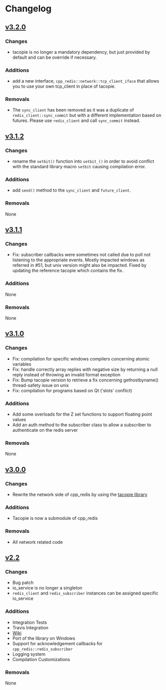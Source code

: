 # Changelog

## [v3.2.0](https://github.com/Cylix/cpp_redis/releases/tag/3.2.0)
### Changes
* tacopie is no longer a mandatory dependency, but just provided by default and can be override if necessary.

### Additions
* add a new interface, `cpp_redis::network::tcp_client_iface` that allows you to use your own tcp_client in place of tacopie.

### Removals
* The `sync_client` has been removed as it was a duplicate of `redis_client::sync_commit` but with a different implementation based on futures. Please use `redis_client` and call `sync_commit` instead.

## [v3.1.2](https://github.com/Cylix/cpp_redis/releases/tag/3.1.2)
### Changes
* rename the `setbit()` function into `setbit_()` in order to avoid conflict with the standard library macro `setbit` causing compilation error.

### Additions
* add `send()` method to the `sync_client` and `future_client`.

### Removals
None

## [v3.1.1](https://github.com/Cylix/cpp_redis/releases/tag/3.1.1)
### Changes
* Fix: subscriber callbacks were sometimes not called due to poll not listening to the appropriate events. Mostly impacted windows as referred in #51, but unix version might also be impacted. Fixed by updating the reference tacopie which contains the fix.

### Additions
None

### Removals
None

## [v3.1.0](https://github.com/Cylix/cpp_redis/releases/tag/3.1.0)
### Changes
* Fix: compilation for specific windows compilers concerning atomic variables
* Fix: handle correctly array replies with negative size by returning a null reply instead of throwing an invalid format exception
* Fix: Bump tacopie version to retrieve a fix concerning gethostbyname() thread-safety issue on unix
* Fix: compilation for programs based on Qt ('slots' conflict)

### Additions
* Add some overloads for the Z set functions to support floating point values
* Add an auth method to the subscriber class to allow a subscriber to authenticate on the redis server

### Removals
None


## [v3.0.0](https://github.com/Cylix/cpp_redis/releases/tag/3.0.0)
### Changes
* Rewrite the network side of cpp_redis by using the [tacopie library](https://github.com/Cylix/tacopie)

### Additions
* Tacopie is now a submodule of cpp_redis

### Removals
* All network related code


## [v2.2](https://github.com/Cylix/cpp_redis/releases/tag/2.2)
### Changes
* Bug patch
* io_service is no longer a singleton
* `redis_client` and `redis_subscriber` instances can be assigned specific io_service

### Additions
* Integration Tests
* Travis Integration
* [Wiki](https://github.com/Cylix/cpp_redis/wiki)
* Port of the library on Windows
* Support for acknowledgement callbacks for `cpp_redis::redis_subscriber`
* Logging system
* Compilation Customizations

### Removals
None
